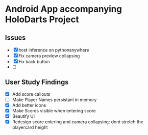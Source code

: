 # Android App accompanying HoloDarts Project

## Issues

- [x] host inference on pythonanywhere
- [x] Fix camera preview collapsing
- [x] Fix back button
- [ ] 

## User Study Findings

- [x] Add score callouts
- [ ] Make Player Names persistant in memory 
- [x] Add better icons
- [x] Make Scores visible when entering score
- [x] Beautify UI
- [x] Redesign score entering and camera collapsing: dont stretch the playercard height
